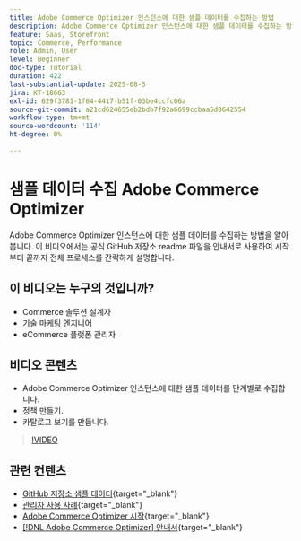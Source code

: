 ```yaml
---
title: Adobe Commerce Optimizer 인스턴스에 대한 샘플 데이터를 수집하는 방법
description: Adobe Commerce Optimizer 인스턴스에 대한 샘플 데이터를 수집하는 방법을 알아봅니다.
feature: Saas, Storefront
topic: Commerce, Performance
role: Admin, User
level: Beginner
doc-type: Tutorial
duration: 422
last-substantial-update: 2025-08-5
jira: KT-18663
exl-id: 629f3781-1f64-4417-b51f-03be4ccfc06a
source-git-commit: a21cd624655eb2bdb7f92a6699ccbaa5d0642554
workflow-type: tm+mt
source-wordcount: '114'
ht-degree: 0%

---
```


# 샘플 데이터 수집 Adobe Commerce Optimizer

Adobe Commerce Optimizer 인스턴스에 대한 샘플 데이터를 수집하는 방법을 알아봅니다. 이 비디오에서는 공식 GitHub 저장소 readme 파일을 안내서로 사용하여 시작부터 끝까지 전체 프로세스를 간략하게 설명합니다.

## 이 비디오는 누구의 것입니까?

* Commerce 솔루션 설계자
* 기술 마케팅 엔지니어
* eCommerce 플랫폼 관리자

## 비디오 콘텐츠

* Adobe Commerce Optimizer 인스턴스에 대한 샘플 데이터를 단계별로 수집합니다.
* 정책 만들기.
* 카탈로그 보기를 만듭니다.

>[!VIDEO](https://video.tv.adobe.com/v/3470472?learn=on&enablevpops)

## 관련 컨텐츠

* [GitHub 저장소 샘플 데이터](https://github.com/adobe-commerce/aco-sample-catalog-data-ingestion){target="_blank"}
* [관리자 사용 사례](https://experienceleague.adobe.com/ko/docs/commerce/optimizer/use-case/admin-use-case){target="_blank"}
* [Adobe Commerce Optimizer 시작](https://experienceleague.adobe.com/ko/docs/commerce/optimizer/get-started){target="_blank"}
* [[!DNL Adobe Commerce Optimizer] 안내서](https://experienceleague.adobe.com/ko/docs/commerce/optimizer/overview){target="_blank"}
